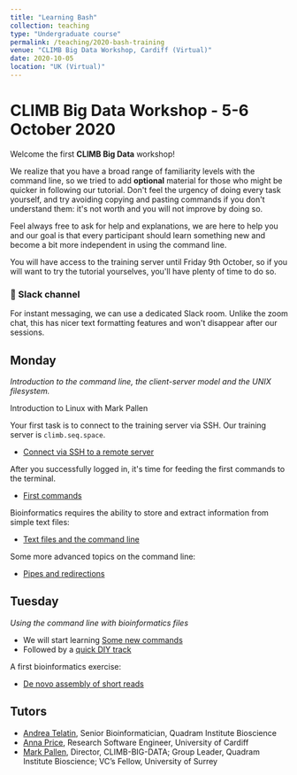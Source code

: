 ```yaml
---
title: "Learning Bash"
collection: teaching
type: "Undergraduate course"
permalink: /teaching/2020-bash-training
venue: "CLIMB Big Data Workshop, Cardiff (Virtual)"
date: 2020-10-05
location: "UK (Virtual)"
---
```


# CLIMB Big Data Workshop - 5-6 October 2020

Welcome the first **CLIMB Big Data** workshop!

We realize that you have a broad range of familiarity levels with the command line, so we tried to add **optional** material for those who might be quicker in following our tutorial. Don't feel the urgency of doing every task yourself, and try avoiding copying and pasting commands if you don't understand them: it's not worth and you will not improve by doing so.

Feel always free to ask for help and explanations, we are here to help you and our goal is that every participant should learn something new and become a bit more independent in using the command line.

You will have access to the training server until Friday 9th October, so if you will want to try the tutorial yourselves, you'll have plenty of time to do so.

### 💬  Slack channel

For instant messaging, we can use a dedicated Slack room. Unlike the zoom chat, this has nicer text formatting features and won't disappear after our sessions.

## Monday

_Introduction to the command line, the client-server model and the UNIX filesystem._

Introduction to Linux with Mark Pallen

Your first task is to connect to the training server via SSH. Our training server is `climb.seq.space`.
* [Connect via SSH to a remote server](https://github.com/telatin/learn_bash/wiki/Connect-via-SSH)

After you successfully logged in, it's time for feeding the first commands to the terminal.
* [First commands](https://github.com/telatin/learn_bash/wiki/Short-1)

Bioinformatics requires the ability to store and extract information from simple text files:
* [Text files and the command line](https://github.com/telatin/learn_bash/wiki/Short-2)

Some more advanced topics on the command line:
* [Pipes and redirections](https://github.com/telatin/learn_bash/wiki/Short-3)

## Tuesday

_Using the command line with bioinformatics files_

* We will start learning [Some new commands](CLIMB-2)
* Followed by a [quick DIY track](https://github.com/telatin/learn_bash/wiki/CLIMB-DIY)

A first bioinformatics exercise:
* [De novo assembly of short reads](https://github.com/telatin/learn_bash/wiki/Assembly)

## Tutors

* [Andrea Telatin](https://quadram.ac.uk/people/andrea-telatin/), Senior Bioinformatician, Quadram Institute Bioscience
* [Anna Price](https://www.cardiff.ac.uk/people/view/1002149-price-anna), Research Software Engineer, University of Cardiff
* [Mark Pallen](https://quadram.ac.uk/people/mark-pallen/), Director, CLIMB-BIG-DATA; Group Leader, Quadram Institute Bioscience; VC’s Fellow, University of Surrey
